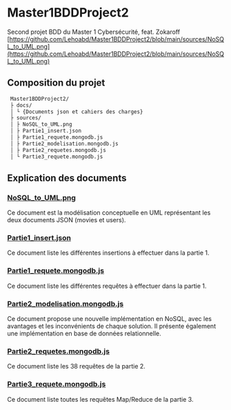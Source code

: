 # Master1BDDProject2
Second projet BDD du Master 1 Cybersécurité, feat. Zokaroff
[https://github.com/Lehoabd/Master1BDDProject2/blob/main/sources/NoSQL_to_UML.png](https://github.com/Lehoabd/Master1BDDProject2/blob/main/sources/NoSQL_to_UML.png)
## Composition du projet

```bash
 Master1BDDProject2/
 ├ docs/
 │ └ {Documents json et cahiers des charges}
 ├ sources/
 │ ├ NoSQL_to_UML.png 
 │ ├ Partie1_insert.json
 │ ├ Partie1_requete.mongodb.js
 │ ├ Partie2_modelisation.mongodb.js
 │ ├ Partie2_requetes.mongodb.js
 │ └ Partie3_requete.mongodb.js
```


## Explication des documents
### [NoSQL_to_UML.png](https://github.com/Lehoabd/Master1BDDProject2/blob/main/sources/NoSQL_to_UML.png)
Ce document est la modélisation conceptuelle en UML représentant les deux documents JSON (movies et users).

### [Partie1_insert.json](https://github.com/Lehoabd/Master1BDDProject2/blob/main/sources/Partie1_insert.json)
Ce document liste les différentes insertions à effectuer dans la partie 1.

### [Partie1_requete.mongodb.js](https://github.com/Lehoabd/Master1BDDProject2/blob/main/sources/Partie1_requete.mongodb.js)
Ce document liste les différentes requêtes à effectuer dans la partie 1.

### [Partie2_modelisation.mongodb.js](https://github.com/Lehoabd/Master1BDDProject2/blob/main/sources/Partie2_modelisation.mongodb.js)
Ce document propose une nouvelle implémentation en NoSQL, avec les avantages et les inconvénients de chaque solution. Il présente également une implémentation en base de données relationnelle.

### [Partie2_requetes.mongodb.js](https://github.com/Lehoabd/Master1BDDProject2/blob/main/sources/Partie2_requetes.mongodb.js)
Ce document liste les 38 requêtes de la partie 2.

### [Partie3_requete.mongodb.js](https://github.com/Lehoabd/Master1BDDProject2/blob/main/sources/Partie3_requete.mongodb.js)
Ce document liste toutes les requêtes Map/Reduce de la partie 3.
